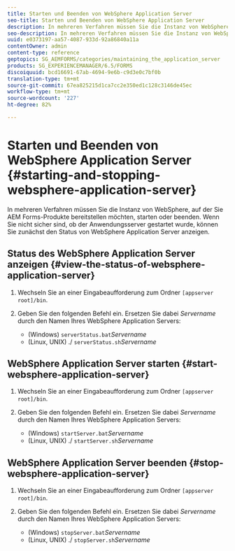 ```yaml
---
title: Starten und Beenden von WebSphere Application Server
seo-title: Starten und Beenden von WebSphere Application Server
description: In mehreren Verfahren müssen Sie die Instanz von WebSphere, auf der Sie AEM Forms-Produkte bereitstellen möchten, starten oder beenden. In diesem Dokument wird beschrieben, wie Sie WebSphere Application Server starten und anhalten.
seo-description: In mehreren Verfahren müssen Sie die Instanz von WebSphere, auf der Sie AEM Forms-Produkte bereitstellen möchten, starten oder beenden. In diesem Dokument wird beschrieben, wie Sie WebSphere Application Server starten und anhalten.
uuid: e0373197-aa57-4087-933d-92a86840a11a
contentOwner: admin
content-type: reference
geptopics: SG_AEMFORMS/categories/maintaining_the_application_server
products: SG_EXPERIENCEMANAGER/6.5/FORMS
discoiquuid: bcd16691-67ab-4694-9e6b-c9d3e0c7bf0b
translation-type: tm+mt
source-git-commit: 67ea825215d1ca7cc2e350ed1c128c3146de45ec
workflow-type: tm+mt
source-wordcount: '227'
ht-degree: 82%

---
```



# Starten und Beenden von WebSphere Application Server {#starting-and-stopping-websphere-application-server}

In mehreren Verfahren müssen Sie die Instanz von WebSphere, auf der Sie AEM Forms-Produkte bereitstellen möchten, starten oder beenden. Wenn Sie nicht sicher sind, ob der Anwendungsserver gestartet wurde, können Sie zunächst den Status von WebSphere Application Server anzeigen.

## Status des WebSphere Application Server anzeigen {#view-the-status-of-websphere-application-server}

1. Wechseln Sie an einer Eingabeaufforderung zum Ordner `[appserver root]/bin`.
1. Geben Sie den folgenden Befehl ein. Ersetzen Sie dabei *Servername* durch den Namen Ihres WebSphere Application Servers:

   * (Windows) `serverStatus.bat`*Servername*
   * (Linux, UNIX) ./ `serverStatus.sh`*Servername*

## WebSphere Application Server starten {#start-websphere-application-server}

1. Wechseln Sie an einer Eingabeaufforderung zum Ordner `[appserver root]/bin`.
1. Geben Sie den folgenden Befehl ein. Ersetzen Sie dabei *Servername* durch den Namen Ihres WebSphere Application Servers:

   * (Windows) `startServer.bat`*Servername*
   * (Linux, UNIX) ./ `startServer.sh`*Servername*

## WebSphere Application Server beenden {#stop-websphere-application-server}

1. Wechseln Sie an einer Eingabeaufforderung zum Ordner `[appserver root]/bin`.
1. Geben Sie den folgenden Befehl ein. Ersetzen Sie dabei *Servername* durch den Namen Ihres WebSphere Application Servers:

   * (Windows) `stopServer.bat`*Servername*
   * (Linux, UNIX) ./ `stopServer.sh`*Servername*

